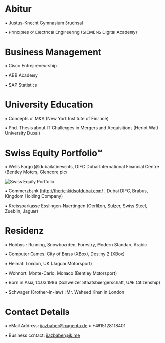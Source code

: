 # Abitur

▪︎ Justus-Knecht Gymnasium Bruchsal

▪︎ Principles of Electrical Engineering (SIEMENS Digital Academy)

# Business Management

▪︎ Cisco Entrepreneurship

▪︎ ABB Academy

▪︎ SAP Statistics 

# University Education 

▪︎ Concepts of M&A (New York Institute of Finance)

▪︎ Phd. Thesis about IT Challenges in Mergers and Acquisitions (Heriot Watt University Dubai)

# Swiss Equity Portfolio™️

▪︎ Wells Fargo (@dubailatinevents, DIFC Dubai International Financial Centre (Bentley Motors, Glencore plc)

![Swiss Equity Portfolio](https://user-images.githubusercontent.com/95079463/160344274-85d86ad3-b3f5-4852-836c-09f5bb1e9170.png)

▪︎ Commerzbank (http://therichkidsofdubai.com/ , Dubai DIFC, Brabus, Kingdom Holding Company) 

▪︎ Kreissparkasse Esslingen-Nuertingen (Oerlikon, Sulzer, Swiss Steel, Zueblin, Jaguar)

# Residenz 

▪︎ Hobbys : Running, Snowboarden, Forestry, Modern Standard Arabic

▪︎ Computer Games: City of Brass (XBox), Destiny 2 (XBox)

▪︎ Heimat: London, UK (Jaguar Motorsport)

▪︎ Wohnort: Monte-Carlo, Monaco (Bentley Motorsport)

▪︎ Born in Asia, 14.03.1986  (Schweizer Staatsbuergerschaft, UAE Citizenship)

▪︎ Schwager (Brother-in-law) : Mr. Waheed Khan in London 

# Contact Details 

▪︎ eMail Address: ijazbaber@magenta.de ▪︎ +4915128118401 

▪︎ Business contact: ijazbaber@ik.me


